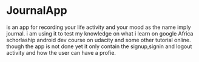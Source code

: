 # JournalApp
is an app for recording your life activity and your mood as the name imply journal.
i am using it to test my knowledge on what i learn on google Africa schorlaship android dev course on udacity and some other tutorial online.
though the app is not done yet it only contain the signup,signin and logout activity and how the user can have a profie. 
